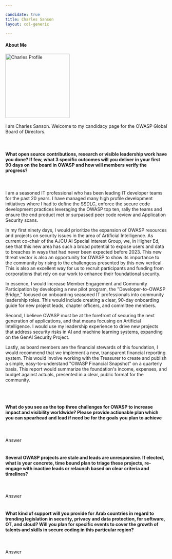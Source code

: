 ```yaml
---

candidate: true
title: Charles Sanson
layout: col-generic

---
```


#### About Me
<img src="https://artcraft.net/images/Me_on_Moon4.jpg" alt="Charles Profile" width=200 height=200>

<br>
<br>
I am Charles Sanson.  Welcome to my candidacy page for the OWASP Global Board of Directors.
<br>

<br>
<br>

#### What open source contributions, research or visible leadership work have you done? If few, what 3 specific outcomes will you deliver in your first 90 days on the board in OWASP and how will members verify the progress?
<br>
<br>
I am a seasoned IT professional who has been leading IT developer teams for the past 20 years.
I have managed many high profile development initiatives where I had to define the SSDLC, enforce the secure code development practices leveraging the OWASP top ten, rally the teams and ensure the end product met or surpassed peer code review and Application Security scans.

In my first ninety days, I would prioritize the expansion of OWASP resources and projects on security issues in the area of Artificial Intelligence.
As current co-chair of the AJCU AI Special Interest Group, we, in Higher Ed, see that this new area has such a broad potential to expose users and data to breaches in ways that had never been expected before 2023. 
This new threat vector is also an opportunity for OWASP to show its importance to the community by rising to the challengess presented by this new vertical.
This is also an excellent way for us to recruit participants and funding from corporations that rely on our work to enhance their foundational security.

In essence, I would increase Member Engagement and Community Participation by developing a new pilot program, the "Developer-to-OWASP Bridge," focused on onboarding seasoned IT professionals into community leadership roles. This would include creating a clear, 90-day onboarding guide for new project leads, chapter officers, and committee members.

Second, I believe OWASP must be at the forefront of securing the next generation of applications, and that means focusing on Artificial Intelligence. I would use my leadership experience to drive new projects that address security risks in AI and machine learning systems, expanding on the GenAI Security Project.

Lastly, as board members are the financial stewards of this foundation, I would recommend that we implement a new, transparent financial reporting system. This would involve working with the Treasurer to create and publish a simple, easy-to-understand "OWASP Financial Snapshot" on a quarterly basis. This report would summarize the foundation's income, expenses, and budget against actuals, presented in a clear, public format for the community.


<br>
<br>

#### What do you see as the top three challenges for OWASP to increase impact and visibility worldwide? Please provide actionable plan which you can spearhead and lead if need be for the goals you plan to achieve
<br>
<br>
Answer
<br>
<br>

#### Several OWASP projects are stale and leads are unresponsive. If elected, what is your concrete, time bound plan to triage these projects, re-engage with inactive leads or relaunch based on clear criteria and timelines?
<br>
<br>
Answer
<br>
<br>

#### What kind of support will you provide for Arab countries in regard to trending legislation in security, privacy and data protection, for software, OT, and cloud? Will you plan for specific events to cover the growth of talents and skills in secure coding in this particular region?
<br>
<br>
Answer
<br>
<br>

